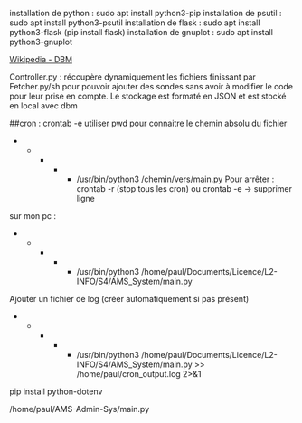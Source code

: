 installation de python : sudo apt install python3-pip
installation de psutil : sudo apt install python3-psutil
installation de flask : sudo apt install python3-flask (pip install flask)
installation de gnuplot : sudo apt install python3-gnuplot

[Wikipedia - DBM](https://fr.wikipedia.org/wiki/Dbm)

Controller.py : réccupère dynamiquement les fichiers finissant par Fetcher.py/sh pour pouvoir ajouter des sondes sans avoir à modifier le code pour leur prise en compte.
Le stockage est formaté en JSON et est stocké en local avec dbm

##cron : 
crontab -e
utiliser pwd pour connaitre le chemin absolu du fichier
* * * * * /usr/bin/python3 /chemin/vers/main.py
Pour arrêter : crontab -r (stop tous les cron)
ou crontab -e  -> supprimer ligne

sur mon pc : 

* * * * * /usr/bin/python3 /home/paul/Documents/Licence/L2-INFO/S4/AMS_System/main.py

Ajouter un fichier de log (créer automatiquement si pas présent)

* * * * * /usr/bin/python3 /home/paul/Documents/Licence/L2-INFO/S4/AMS_System/main.py >> /home/paul/cron_output.log 2>&1


pip install python-dotenv

/home/paul/AMS-Admin-Sys/main.py